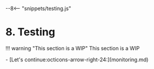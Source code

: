 --8<-- "snippets/testing.js"

# 8. Testing

!!! warning "This section is a WIP"
	This section is a WIP

<div class="grid cards" markdown>
- [Let's continue:octicons-arrow-right-24:](monitoring.md)
</div>